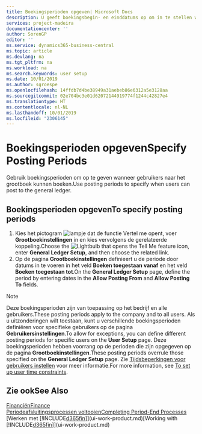 ```yaml
---
title: Boekingsperioden opgeven| Microsoft Docs
description: U geeft boekingsbegin- en einddatums op om in te stellen wanneer gebruikers naar het grootboek kunnen boeken.
services: project-madeira
documentationcenter: ''
author: SorenGP
editor: ''
ms.service: dynamics365-business-central
ms.topic: article
ms.devlang: na
ms.tgt_pltfrm: na
ms.workload: na
ms.search.keywords: user setup
ms.date: 10/01/2019
ms.author: sgroespe
ms.openlocfilehash: 14ffdb7d4be38949a31aebeb86e6312a5e3128aa
ms.sourcegitcommit: 02e704bc3e01d62072144919774f1244c42827e4
ms.translationtype: HT
ms.contentlocale: nl-NL
ms.lasthandoff: 10/01/2019
ms.locfileid: "2306145"
---
```

# <a name="specify-posting-periods"></a><span data-ttu-id="03b54-103">Boekingsperioden opgeven</span><span class="sxs-lookup"><span data-stu-id="03b54-103">Specify Posting Periods</span></span>
<span data-ttu-id="03b54-104">Gebruik boekingsperioden om op te geven wanneer gebruikers naar het grootboek kunnen boeken.</span><span class="sxs-lookup"><span data-stu-id="03b54-104">Use posting periods to specify when users can post to the general ledger.</span></span>  

## <a name="to-specify-posting-periods"></a><span data-ttu-id="03b54-105">Boekingsperioden opgeven</span><span class="sxs-lookup"><span data-stu-id="03b54-105">To specify posting periods</span></span>
1. <span data-ttu-id="03b54-106">Kies het pictogram ![lampje dat de functie Vertel me opent](media/ui-search/search_small.png "Vertel me wat u wilt doen"), voer **Grootboekinstellingen** in en kies vervolgens de gerelateerde koppeling.</span><span class="sxs-lookup"><span data-stu-id="03b54-106">Choose the ![Lightbulb that opens the Tell Me feature](media/ui-search/search_small.png "Tell me what you want to do") icon, enter **General Ledger Setup**, and then choose the related link.</span></span>  
2. <span data-ttu-id="03b54-107">Op de pagina **Grootboekinstellingen** definieert u de periode door datums in te voeren in het veld **Boeken toegestaan vanaf** en het veld **Boeken toegestaan tot**.</span><span class="sxs-lookup"><span data-stu-id="03b54-107">On the **General Ledger Setup** page, define the period by entering dates in the **Allow Posting From** and **Allow Posting To** fields.</span></span>  

> [!NOTE]  
>   <span data-ttu-id="03b54-108">Deze boekingsperioden zijn van toepassing op het bedrijf en alle gebruikers.</span><span class="sxs-lookup"><span data-stu-id="03b54-108">These posting periods apply to the company and to all users.</span></span> <span data-ttu-id="03b54-109">Als u uitzonderingen wilt toestaan, kunt u verschillende boekingsperioden definiëren voor specifieke gebruikers op de pagina **Gebruikersinstellingen**.</span><span class="sxs-lookup"><span data-stu-id="03b54-109">To allow for exceptions, you can define different posting periods for specific users on the **User Setup** page.</span></span> <span data-ttu-id="03b54-110">Deze boekingsperioden hebben voorrang op de perioden die zijn opgegeven op de pagina **Grootboekinstellingen**.</span><span class="sxs-lookup"><span data-stu-id="03b54-110">These posting periods overrule those specified on the **General Ledger Setup** page.</span></span> <span data-ttu-id="03b54-111">Zie [Tijdsbeperkingen voor gebruikers instellen](ui-how-users-permissions.md#to-set-up-user-time-constraints) voor meer informatie.</span><span class="sxs-lookup"><span data-stu-id="03b54-111">For more information, see [To set up user time constraints](ui-how-users-permissions.md#to-set-up-user-time-constraints).</span></span>

## <a name="see-also"></a><span data-ttu-id="03b54-112">Zie ook</span><span class="sxs-lookup"><span data-stu-id="03b54-112">See Also</span></span>
[<span data-ttu-id="03b54-113">Financiën</span><span class="sxs-lookup"><span data-stu-id="03b54-113">Finance</span></span>](finance.md)  
[<span data-ttu-id="03b54-114">Periodeafsluitingsprocessen voltooien</span><span class="sxs-lookup"><span data-stu-id="03b54-114">Completing Period-End Processes</span></span>](year-how-complete-period-end-processes.md)  
<span data-ttu-id="03b54-115">[Werken met [!INCLUDE[d365fin](includes/d365fin_md.md)]](ui-work-product.md)</span><span class="sxs-lookup"><span data-stu-id="03b54-115">[Working with [!INCLUDE[d365fin](includes/d365fin_md.md)]](ui-work-product.md)</span></span>
